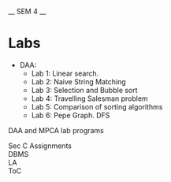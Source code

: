 __ SEM 4 __  
  
# Labs  
  
- DAA:  
  - Lab 1: Linear search.  
  - Lab 2: Naive String Matching  
  - Lab 3: Selection and Bubble sort 
  - Lab 4: Travelling Salesman problem  
  - Lab 5: Comparison of sorting algorithms
  - Lab 6: Pepe Graph. DFS
 
DAA and MPCA lab programs  


  
  Sec C Assignments  
  DBMS  
  LA  
  ToC
    
